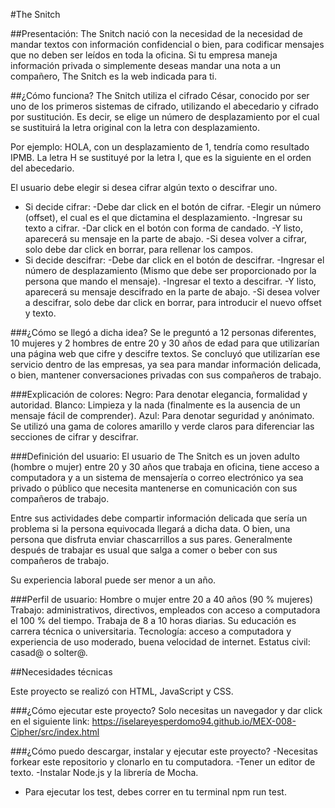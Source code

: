 #The Snitch

##Presentación:
The Snitch nació con la necesidad de la necesidad de mandar textos con información
confidencial o bien, para codificar mensajes que no deben ser leídos en toda la oficina.
Si tu empresa maneja información privada o simplemente deseas mandar una nota a
un compañero, The Snitch es la web indicada para ti.

##¿Cómo funciona?
The Snitch utiliza el cifrado César, conocido por ser uno de los primeros sistemas de cifrado, utilizando el abecedario y
cifrado por sustitución. Es decir, se elige un número de desplazamiento por el cual se sustituirá la letra original con la
letra con desplazamiento.

Por ejemplo: HOLA, con un desplazamiento de 1, tendría como resultado IPMB. La letra H se sustituyé por la letra I, que es la siguiente en el orden del abecedario.

El usuario debe elegir si desea cifrar algún texto o descifrar uno.
* Si decide cifrar:
    -Debe dar click en el botón de cifrar.
    -Elegir un número (offset), el cual es el que dictamina el desplazamiento.
    -Ingresar su texto a cifrar.
    -Dar click en el botón con forma de candado.
    -Y listo, aparecerá su mensaje en la parte de abajo.
    -Si desea volver a cifrar, solo debe dar click en borrar, para rellenar los campos.
* Si decide descifrar:
    -Debe dar click en el botón de descifrar.
    -Ingresar el número de desplazamiento (Mismo que debe ser proporcionado por la persona que mando el mensaje).
    -Ingresar el texto a descifrar.
    -Y listo, aparecerá su mensaje descifrado en la parte de abajo.
    -Si desea volver a descifrar, solo debe dar click en borrar, para introducir el nuevo offset y texto.

###¿Cómo se llegó a dicha idea?
Se le preguntó a 12 personas diferentes, 10 mujeres y 2 hombres de entre 20 y 30
años de edad para que utilizarían una página web que cifre y descifre textos.
Se concluyó que utilizarían ese servicio dentro de las empresas, ya sea para mandar
información delicada, o bien, mantener conversaciones privadas con sus compañeros de trabajo.

###Explicación de colores:
Negro: Para denotar elegancia, formalidad y autoridad.
Blanco: Limpieza y la nada (finalmente es la ausencia de un mensaje fácil de comprender).
Azul: Para denotar seguridad y anónimato.
Se utilizó una gama de colores amarillo y verde claros para diferenciar las secciones de cifrar y descifrar.


###Definición del usuario:
El usuario de The Snitch es un joven adulto (hombre o mujer) entre 20 y 30 años que trabaja en oficina, tiene acceso a computadora y a un sistema de mensajería o correo electrónico ya sea privado o público que necesita mantenerse en comunicación con sus compañeros de trabajo.

Entre sus actividades debe compartir información delicada que sería un problema si la persona equivocada llegará a dicha data. O bien, una persona que disfruta enviar chascarrillos a sus pares. Generalmente después de trabajar es usual que salga a comer o beber con sus compañeros de trabajo.

Su experiencia laboral puede ser menor a un año.

###Perfil de usuario:
Hombre o mujer entre 20 a 40 años (90 % mujeres)
Trabajo: administrativos, directivos, empleados con acceso a computadora el 100 % del tiempo.
Trabaja de 8 a 10 horas diarias.
Su educación es carrera técnica o universitaria.
Tecnología: acceso a computadora y experiencia de uso moderado, buena velocidad de internet.
Estatus civil: casad@ o solter@.

##Necesidades técnicas

Este proyecto se realizó con HTML, JavaScript y CSS.

###¿Cómo ejecutar este proyecto?
Solo necesitas un navegador y dar click en el siguiente link:
https://iselareyesperdomo94.github.io/MEX-008-Cipher/src/index.html

###¿Cómo puedo descargar, instalar y ejecutar este proyecto?
-Necesitas forkear este repositorio y clonarlo en tu computadora.
-Tener un editor de texto.
-Instalar Node.js y la librería de Mocha.
* Para ejecutar los test, debes correr en tu terminal npm run test.
